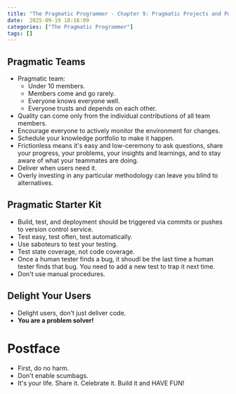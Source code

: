 ```yaml
---
title: "The Pragmatic Programmer - Chapter 9: Pragmatic Projects and Postface"
date:  2025-09-19 18:16:09
categories: ["The Pragmatic Programmer"]
tags: []
---
```


## Pragmatic Teams
- Pragmatic team: 
  - Under 10 members.
  - Members come and go rarely.
  - Everyone knows everyone well.
  - Everyone trusts and depends on each other.
- Quality can come only from the individual contributions of all team members.
- Encourage everyone to actively monitor the environment for changes.
- Schedule your knowledge portfolio to make it happen.
- Frictionless means it's easy and low-ceremony to ask questions, share your progress, your problems, your insights and learnings, and to stay aware of what your teammates are doing.
- Deliver when users need it.
- Overly investing in any particular methodology can leave you blind to alternatives.

## Pragmatic Starter Kit
- Build, test, and deployment should be triggered via commits or pushes to version control service.
- Test easy, test often, test automatically.
- Use saboteurs to test your testing.
- Test state coverage, not code coverage.
- Once a human tester finds a bug, it shoudl be the last time a human tester finds that bug. You need to add a new test to trap it next time.
- Don't use manual procedures. 

## Delight Your Users
- Delight users, don't just deliver code.
- **You are a problem solver!**

# Postface

- First, do no harm.
- Don't enable scumbags.
- It's your life. Share it. Celebrate it. Build it and HAVE FUN!